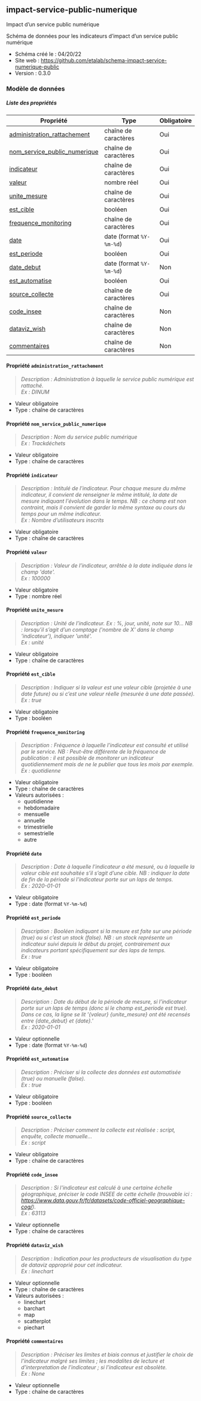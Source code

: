 <MenuSchema />

## impact-service-public-numerique

Impact d’un service public numérique

Schéma de données pour les indicateurs d’impact d’un service public numérique

- Schéma créé le : 04/20/22
- Site web : https://github.com/etalab/schema-impact-service-numerique-public
- Version : 0.3.0

### Modèle de données


##### Liste des propriétés

| Propriété | Type | Obligatoire |
| -- | -- | -- |
| [administration_rattachement](#propriete-administration-rattachement) | chaîne de caractères  | Oui |
| [nom_service_public_numerique](#propriete-nom-service-public-numerique) | chaîne de caractères  | Oui |
| [indicateur](#propriete-indicateur) | chaîne de caractères  | Oui |
| [valeur](#propriete-valeur) | nombre réel  | Oui |
| [unite_mesure](#propriete-unite-mesure) | chaîne de caractères  | Oui |
| [est_cible](#propriete-est-cible) | booléen  | Oui |
| [frequence_monitoring](#propriete-frequence-monitoring) | chaîne de caractères  | Oui |
| [date](#propriete-date) | date (format `%Y-%m-%d`) | Oui |
| [est_periode](#propriete-est-periode) | booléen  | Oui |
| [date_debut](#propriete-date_debut) | date (format `%Y-%m-%d`) | Non |
| [est_automatise](#propriete-est-automatise) | booléen  | Oui |
| [source_collecte](#propriete-source-collecte) | chaîne de caractères  | Oui |
| [code_insee](#propriete-code-insee) | chaîne de caractères  | Non |
| [dataviz_wish](#propriete-dataviz-wish) | chaîne de caractères  | Non |
| [commentaires](#propriete-commentaires) | chaîne de caractères  | Non |

#### Propriété `administration_rattachement`

> *Description : Administration à laquelle le service public numérique est rattaché.<br/>Ex : DINUM*
- Valeur obligatoire
- Type : chaîne de caractères

#### Propriété `nom_service_public_numerique`

> *Description : Nom du service public numérique<br/>Ex : Trackdéchets*
- Valeur obligatoire
- Type : chaîne de caractères

#### Propriété `indicateur`

> *Description : Intitulé de l’indicateur. Pour chaque mesure du même indicateur, il convient de renseigner le même intitulé, la date de mesure indiquant l'évolution dans le temps. NB : ce champ est non contraint, mais il convient de garder la même syntaxe au cours du temps pour un même indicateur.<br/>Ex : Nombre d’utilisateurs inscrits*
- Valeur obligatoire
- Type : chaîne de caractères

#### Propriété `valeur`

> *Description : Valeur de l’indicateur, arrêtée à la date indiquée dans le champ 'date'.<br/>Ex : 100000*
- Valeur obligatoire
- Type : nombre réel

#### Propriété `unite_mesure`

> *Description : Unité de l’indicateur. Ex : %, jour, unité, note sur 10... NB : lorsqu’il s’agit d’un comptage ('nombre de X' dans le champ 'indicateur'), indiquer 'unité'.<br/>Ex : unité*
- Valeur obligatoire
- Type : chaîne de caractères

#### Propriété `est_cible`

> *Description : Indiquer si la valeur est une valeur cible (projetée à une date future) ou si c’est une valeur réelle (mesurée à une date passée).<br/>Ex : true*
- Valeur obligatoire
- Type : booléen

#### Propriété `frequence_monitoring`

> *Description : Fréquence à laquelle l’indicateur est consulté et utilisé par le service. NB : Peut-être différente de la fréquence de publication : il est possible de monitorer un indicateur quotidiennement mais de ne le publier que tous les mois par exemple.<br/>Ex : quotidienne*
- Valeur obligatoire
- Type : chaîne de caractères
- Valeurs autorisées : 
    - quotidienne
    - hebdomadaire
    - mensuelle
    - annuelle
    - trimestrielle
    - semestrielle
    - autre

#### Propriété `date`

> *Description : Date à laquelle l’indicateur a été mesuré, ou à laquelle la valeur cible est souhaitée s’il s’agit d’une cible. NB : indiquer la date de fin de la période si l’indicateur porte sur un laps de temps.<br/>Ex : 2020-01-01*
- Valeur obligatoire
- Type : date (format `%Y-%m-%d`)

#### Propriété `est_periode`

> *Description : Booléen indiquant si la mesure est faite sur une période (true) ou si c’est un stock (false). NB : un stock représente un indicateur suivi depuis le début du projet, contrairement aux indicateurs portant spécifiquement sur des laps de temps.<br/>Ex : true*
- Valeur obligatoire
- Type : booléen

#### Propriété `date_debut`

> *Description : Date du début de la période de mesure, si l’indicateur porte sur un laps de temps (donc si le champ est_periode est true). Dans ce cas, la ligne se lit '{valeur} {unite_mesure} ont été recensés entre {date_debut} et {date}.'<br/>Ex : 2020-01-01*
- Valeur optionnelle
- Type : date (format `%Y-%m-%d`)

#### Propriété `est_automatise`

> *Description : Préciser si la collecte des données est automatisée (true) ou manuelle (false).<br/>Ex : true*
- Valeur obligatoire
- Type : booléen

#### Propriété `source_collecte`

> *Description : Préciser comment la collecte est réalisée : script, enquête, collecte manuelle...<br/>Ex : script*
- Valeur obligatoire
- Type : chaîne de caractères

#### Propriété `code_insee`

> *Description : Si l'indicateur est calculé à une certaine échelle géographique, préciser le code INSEE de cette échelle (trouvable ici : https://www.data.gouv.fr/fr/datasets/code-officiel-geographique-cog/).<br/>Ex : 63113*
- Valeur optionnelle
- Type : chaîne de caractères

#### Propriété `dataviz_wish`

> *Description : Indication pour les producteurs de visualisation du type de dataviz approprié pour cet indicateur.<br/>Ex : linechart*
- Valeur optionnelle
- Type : chaîne de caractères
- Valeurs autorisées : 
    - linechart
    - barchart
    - map
    - scatterplot
    - piechart

#### Propriété `commentaires`

> *Description : Préciser les limites et biais connus et justifier le choix de l’indicateur malgré ses limites ; les modalites de lecture et d’interpretation de l’indicateur ; si l’indicateur est obsolète.<br/>Ex : None*
- Valeur optionnelle
- Type : chaîne de caractères
